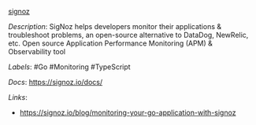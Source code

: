 [signoz](https://github.com/SigNoz/signoz)

*Description*: SigNoz helps developers monitor their applications & troubleshoot problems, an open-source alternative to DataDog, NewRelic, etc. Open source Application Performance Monitoring (APM) & Observability tool

*Labels*: #Go #Monitoring #TypeScript

*Docs*: https://signoz.io/docs/

*Links*:
  - https://signoz.io/blog/monitoring-your-go-application-with-signoz
